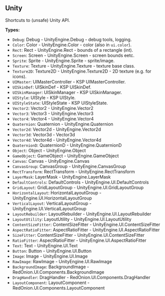 ## Unity

Shortcuts to (unsafe) Unity API.


**Types:**
- `Debug`: Debug - UnityEngine.Debug - debug tools, logging.
- `Color`: Color - UnityEngine.Color - color (also in `ui.color`).
- `Rect`: Rect - UnityEngine.Rect - bounds of a rectangle (int).
- `Screen`: Screen - UnityEngine.Screen - screen bounds eetc.
- `Sprite`: Sprite - UnityEngine.Sprite - sprite/image.
- `Texture`: Texture - UnityEngine.Texture - texture base class.
- `Texture2D`: Texture2D - UnityEngine.Texture2D - 2D texture (e.g. for icons).
- `UIMaster`: UIMasterController - KSP UIMasterController.
- `UISkinDef`: UISkinDef - KSP UISkinDef.
- `UISkinManager`: UISkinManager - KSP UISkinManager.
- `UIStyle`: UIStyle - KSP UIStyle.
- `UIStyleState`: UIStyleState - KSP UIStyleState.
- `Vector2`: Vector2 - UnityEngine.Vector2
- `Vector3`: Vector3 - UnityEngine.Vector3
- `Vector4`: Vector4 - UnityEngine.Vector4
- `Quaternion`: Quaternion - UnityEngine.Quaternion
- `Vector2d`: Vector2d - UnityEngine.Vector2d
- `Vector3d`: Vector3d - Vector3d
- `Vector4d`: Vector4d - UnityEngine.Vector4d
- `QuaternionD`: QuaternionD - UnityEngine.QuaternionD
- `Object`: Object - UnityEngine.Object
- `GameObject`: GameObject - UnityEngine.GameObject
- `Canvas`: Canvas - UnityEngine.Canvas
- `CanvasGroup`: CanvasGroup - UnityEngine.CanvasGroup
- `RectTransform`: RectTransform - UnityEngine.RectTransform
- `LayerMask`: LayerMask - UnityEngine.LayerMask
- `DefaultControls`: DefaultControls - UnityEngine.UI.DefaultControls
- `GridLayout`: GridLayoutGroup - UnityEngine.UI.GridLayoutGroup
- `HorizontalLayout`: HorizontalLayoutGroup - UnityEngine.UI.HorizontalLayoutGroup
- `VerticalLayout`: VerticalLayoutGroup - UnityEngine.UI.VerticalLayoutGroup
- `LayoutRebuilder`: LayoutRebuilder - UnityEngine.UI.LayoutRebuilder
- `LayoutUtility`: LayoutUtility - UnityEngine.UI.LayoutUtility
- `ContentSizeFitter`: ContentSizeFitter - UnityEngine.UI.ContentSizeFitter
- `AspectRatioFitter`: AspectRatioFitter - UnityEngine.UI.AspectRatioFitter
- `SizeFitter`: ContentSizeFitter - UnityEngine.UI.ContentSizeFitter
- `RatioFitter`: AspectRatioFitter - UnityEngine.UI.AspectRatioFitter
- `Text`: Text - UnityEngine.UI.Text
- `Button`: Button - UnityEngine.UI.Button
- `Image`: Image - UnityEngine.UI.Image
- `RawImage`: RawImage - UnityEngine.UI.RawImage
- `BackgroundImage`: BackgroundImage - RedOnion.UI.Components.BackgroundImage
- `DragHandler`: DragHandler - RedOnion.UI.Components.DragHandler
- `LayoutComponent`: LayoutComponent - RedOnion.UI.Components.LayoutComponent
